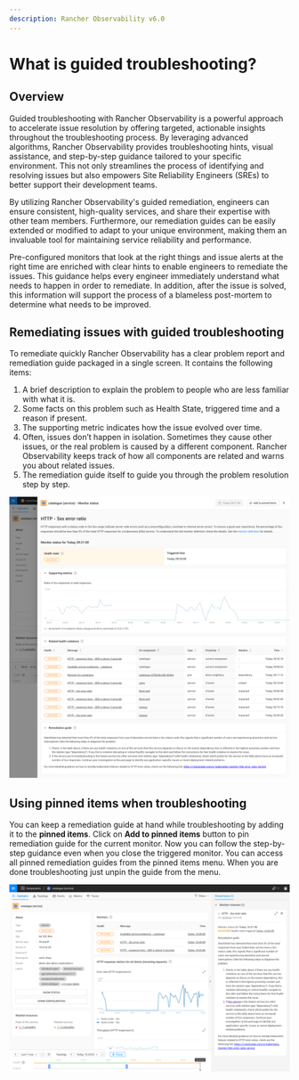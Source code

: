 ```yaml
---
description: Rancher Observability v6.0
---
```

# What is guided troubleshooting?

## Overview

Guided troubleshooting with Rancher Observability is a powerful approach to accelerate issue resolution by offering targeted, actionable insights throughout the troubleshooting process. By leveraging advanced algorithms, Rancher Observability provides troubleshooting hints, visual assistance, and step-by-step guidance tailored to your specific environment. This not only streamlines the process of identifying and resolving issues but also empowers Site Reliability Engineers (SREs) to better support their development teams.

By utilizing Rancher Observability's guided remediation, engineers can ensure consistent, high-quality services, and share their expertise with other team members. Furthermore, our remediation guides can be easily extended or modified to adapt to your unique environment, making them an invaluable tool for maintaining service reliability and performance.

Pre-configured monitors that look at the right things and issue alerts at the right time are enriched with clear hints to enable engineers to remediate the issues. This guidance helps every engineer immediately understand what needs to happen in order to remediate. In addition, after the issue is solved, this information will support the process of a blameless post-mortem to determine what needs to be improved.

## Remediating issues with guided troubleshooting

To remediate quickly Rancher Observability has a clear problem report and remediation guide packaged in a single screen. It contains the following items:
1. A brief description to explain the problem to people who are less familiar with what it is.
2. Some facts on this problem such as Health State, triggered time and a reason if present.
3. The supporting metric indicates how the issue evolved over time.
4. Often, issues don’t happen in isolation. Sometimes they cause other issues, or the real problem is caused by a different component. Rancher Observability keeps track of how all components are related and warns you about related issues.
5. The remediation guide itself to guide you through the problem resolution step by step.

![](../../.gitbook/assets/k8s/guided-troubleshooting.png)

## Using pinned items when troubleshooting

You can keep a remediation guide at hand while troubleshooting by adding it to the **pinned items**. Click on **Add to pinned items** button to pin remediation guide for the current monitor. Now you can follow the step-by-step guidance even when you close the triggered monitor. You can access all pinned remediation guides from the pinned items menu. When you are done troubleshooting just unpin the guide from the menu.

![](../../.gitbook/assets/k8s/k8s-pinned-items.png)
